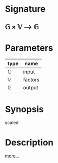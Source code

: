 # Signature
## 𝔾 × 𝕍 ⟶ 𝔾

# Parameters

| type | name |
|------|------|
|𝔾|input|
|𝕍|factors|
|𝔾|output|

# Synopsis
scaled

# Description

[more...](https://en.wikipedia.org/wiki/Scaling_(geometry))